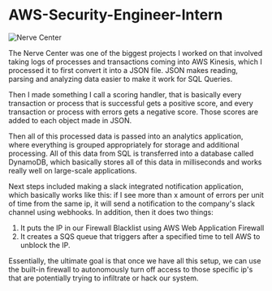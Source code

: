 # AWS-Security-Engineer-Intern
![Nerve Center](https://lh5.googleusercontent.com/SmPXLoJjV-Pb9pS86kVBXdrFv-HZHRzj8Z-_k9obGOtIew6cue9qzhymg2jf-S8-ZE5IeNwvcBKmyw=w3360-h1942-rw)

The Nerve Center was one of the biggest projects I worked on that involved taking logs of processes and transactions coming into AWS Kinesis, which I processed it to first convert it into a JSON file. JSON makes reading, parsing and analyzing data easier to make it work for SQL Queries.

Then I made something I call a scoring handler, that is basically every transaction or process that is successful gets a positive score, and every transaction or process with errors gets a negative score. Those scores are added to each object made in JSON.

Then all of this processed data is passed into an analytics application, where everything is grouped appropriately for storage and additional processing. All of this data from SQL is transferred into a database called DynamoDB, which basically stores all of this data in milliseconds and works really well on large-scale applications.

Next steps included making a slack integrated notification application, which basically works like this: if I see more than x amount of errors per unit of time from the same ip, it will send a notification to the company's slack channel using webhooks. In addition, then it does two things:
1. It puts the IP in our Firewall Blacklist using AWS Web Application Firewall
2. It creates a SQS queue that triggers after a specified time to tell AWS to unblock the IP.

Essentially, the ultimate goal is that once we have all this setup, we can use the built-in firewall to autonomously turn off access to those specific ip's that are potentially trying to infiltrate or hack our system.
